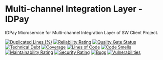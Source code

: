 # Multi-channel Integration Layer - IDPay
IDPay Microservice for Multi-channel Integration Layer of SW Client Project.

[![Duplicated Lines (%)](https://sonarcloud.io/api/project_badges/measure?project=pagopa_mil-idpay&metric=duplicated_lines_density)](https://sonarcloud.io/summary/new_code?id=pagopa_mil-idpay)
[![Reliability Rating](https://sonarcloud.io/api/project_badges/measure?project=pagopa_mil-idpay&metric=reliability_rating)](https://sonarcloud.io/summary/new_code?id=pagopa_mil-idpay)
[![Quality Gate Status](https://sonarcloud.io/api/project_badges/measure?project=pagopa_mil-idpay&metric=alert_status)](https://sonarcloud.io/summary/new_code?id=pagopa_mil-idpay)
[![Technical Debt](https://sonarcloud.io/api/project_badges/measure?project=pagopa_mil-idpay&metric=sqale_index)](https://sonarcloud.io/summary/new_code?id=pagopa_mil-idpay)
[![Coverage](https://sonarcloud.io/api/project_badges/measure?project=pagopa_mil-idpay&metric=coverage)](https://sonarcloud.io/summary/new_code?id=pagopa_mil-idpay)
[![Lines of Code](https://sonarcloud.io/api/project_badges/measure?project=pagopa_mil-idpay&metric=ncloc)](https://sonarcloud.io/summary/new_code?id=pagopa_mil-idpay)
[![Code Smells](https://sonarcloud.io/api/project_badges/measure?project=pagopa_mil-idpay&metric=code_smells)](https://sonarcloud.io/summary/new_code?id=pagopa_mil-idpay)
[![Maintainability Rating](https://sonarcloud.io/api/project_badges/measure?project=pagopa_mil-idpay&metric=sqale_rating)](https://sonarcloud.io/summary/new_code?id=pagopa_mil-idpay)
[![Security Rating](https://sonarcloud.io/api/project_badges/measure?project=pagopa_mil-idpay&metric=security_rating)](https://sonarcloud.io/summary/new_code?id=pagopa_mil-idpay)
[![Bugs](https://sonarcloud.io/api/project_badges/measure?project=pagopa_mil-idpay&metric=bugs)](https://sonarcloud.io/summary/new_code?id=pagopa_mil-idpay)
[![Vulnerabilities](https://sonarcloud.io/api/project_badges/measure?project=pagopa_mil-idpay&metric=vulnerabilities)](https://sonarcloud.io/summary/new_code?id=pagopa_mil-idpay)

